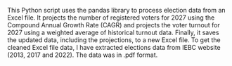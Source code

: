 This Python script uses the pandas library to process election data from an Excel file. It projects the number of registered voters for 2027 using the Compound Annual Growth Rate (CAGR) and projects the voter turnout for 2027 using a weighted average of historical turnout data. Finally, it saves the updated data, including the projections, to a new Excel file. To get the cleaned Excel file data, I have extracted elections data from IEBC website (2013, 2017 and 2022). The data was in .pdf format.
